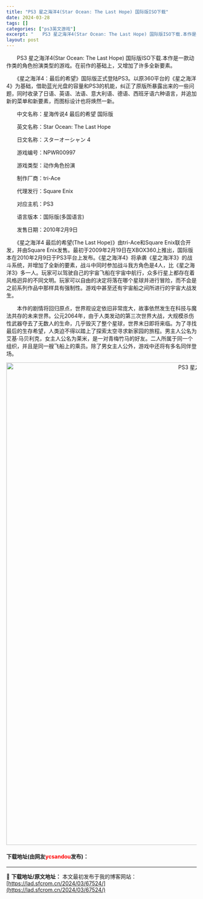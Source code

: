 ```yaml
---
title: "PS3 星之海洋4(Star Ocean: The Last Hope) 国际版ISO下载"
date: 2024-03-28
tags: []
categories: ["ps3英文游戏"]
excerpt: "　　PS3 星之海洋4(Star Ocean: The Last Hope) 国际版ISO下载.本作是一款动作类的角色扮演类型的游戏。在前作的基础上，又增加了许多全新要素。 　　《星之海洋4：最后的希望》国际版正式登陆PS3。以原360平台的《星之海洋4》为基础，借助蓝光光盘的容量和PS3的机能，纠&hellip;"
layout: post
---
```


 <p>　　PS3 星之海洋4(Star Ocean: The Last Hope) 国际版ISO下载.本作是一款动作类的角色扮演类型的游戏。在前作的基础上，又增加了许多全新要素。</p> <p>　　《星之海洋4：最后的希望》国际版正式登陆PS3。以原360平台的《星之海洋4》为基础，借助蓝光光盘的容量和PS3的机能，纠正了原版所暴露出来的一些问题，同时收录了日语、英语、法语、意大利语、德语、西班牙语六种语言，并追加新的菜单和新要素，而图标设计也将焕然一新。</p> <p>　　中文名称：星海传说4 最后的希望 国际版</p> <p>　　英文名称：Star Ocean: The Last Hope</p> <p>　　日文名称：スターオーシャン 4</p> <p>　　游戏编号：NPWR00997</p> <p>　　游戏类型：动作角色扮演</p> <p>　　制作厂商：tri-Ace</p> <p>　　代理发行：Square Enix</p> <p>　　对应主机：PS3</p> <p>　　语言版本：国际版(多国语言)</p> <p>　　发售日期：2010年2月9日</p> <p>　　《星之海洋4 最后的希望(The Last Hope)》由tri-Ace和Square Enix联合开发，并由Square Enix发售。最初于2009年2月19日在XBOX360上推出，国际版本在2010年2月9日于PS3平台上发布。《星之海洋4》将承袭《星之海洋3》的战斗系统，并增加了全新的要素，战斗中同时参加战斗我方角色是4人，比《星之海洋3》多一人。玩家可以驾驶自己的宇宙飞船在宇宙中航行，众多行星上都存在着风格迥异的不同文明。玩家可以自由的决定将落在哪个星球并进行冒险，而不会是之前系列作品中那样具有强制性。游戏中甚至还有宇宙船之间所进行的宇宙大战发生。</p> <p>　　本作的剧情将回归原点，世界观设定依旧非常庞大，故事依然发生在科技与魔法共存的未来世界。公元2064年，由于人类发动的第三次世界大战，大规模杀伤性武器夺去了无数人的生命，几乎毁灭了整个星球，世界末日即将来临。为了寻找最后的生存希望，人类迫不得以踏上了探索太空寻求新家园的旅程。男主人公名为艾基&middot;马贝利克，女主人公名为莱米，是一对青梅竹马的好友。二人所属于同一个组织，并且是同一艘飞船上的乘员。除了男女主人公外，游戏中还将有多名同伴登场。</p> <p align="center"><img align="" border="0" src="https://lad.sfcrom.cn/wp-content/uploads/2024/03/20240328_66051d7037e34.jpg" width="1276" alt="PS3 星之海洋4(Star Ocean: The Last Hope) 国际版ISO下载" /></p> <p><h4>下载地址(由网友<font color="red">ycsandou</font>发布)：</h4></p> 

---
📖 **下载地址/原文地址：** 本文最初发布于我的博客网站：[https://lad.sfcrom.cn/2024/03/67524/](https://lad.sfcrom.cn/2024/03/67524/)
